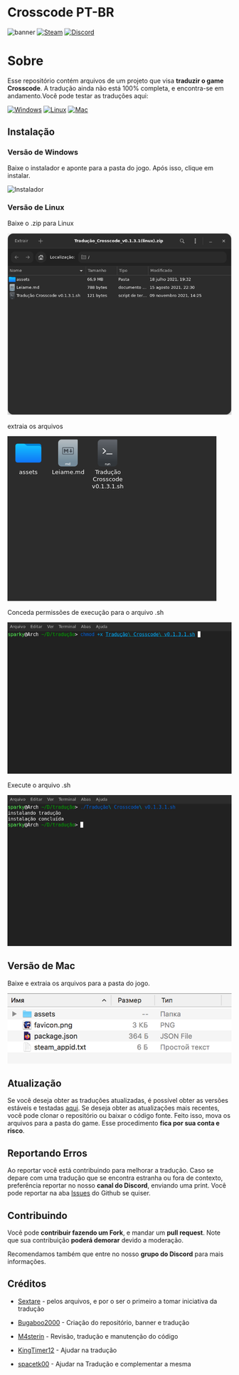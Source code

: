 # Crosscode PT-BR
![banner](banner.png)
[![Steam](https://img.shields.io/static/v1?label=Steam&message=page&color=blue&logo=steam&style=flat-square)](https://store.steampowered.com/app/368340/CrossCode/) [![Discord](https://img.shields.io/discord/820853804572344381?style=flat-square&label=Discord&color=darkblue&logo=discord&style=flat-square)](https://discord.gg/dqWYEM8UJY)
# Sobre 

Esse repositório contém arquivos de um projeto que visa **traduzir o game Crosscode**. A tradução ainda não está 100% completa, e encontra-se em andamento.Você pode testar as traduções aqui:

[![Windows](https://img.shields.io/static/v1?label=Windows&message=version&color=blue&logo=windows&style=flat-square)](https://github.com/Bugaboo2000/Crosscode-Traducao/releases/download/0.1.3.1/Traducao_Crosscode_v0.1.3.1.exe) [![Linux](https://img.shields.io/static/v1?label=Linux&message=version&color=yellow&logo=linux&style=flat-square)](https://github.com/Bugaboo2000/Crosscode-Traducao/releases/download/0.1.3.1/Traducao_Crosscode_v0.1.3.1.linux.zip) [![Mac](https://img.shields.io/static/v1?label=MacOS&message=version&color=lightgrey&logo=apple&style=flat-square)](https://github.com/Bugaboo2000/Crosscode-Traducao/releases/download/0.1.3.1/Traducao_Crosscode_v0.1.3.1.linux.zip)

## Instalação

### Versão de Windows

Baixe o instalador e aponte para a pasta do jogo. Após isso, clique em instalar.

![Instalador](instalação.png)

### Versão de Linux

Baixe o .zip para Linux

![ziplinux](ziplinux.png) 

extraia os arquivos 

![extraido](extraido.png)

Conceda permissões de execução para o arquivo .sh

![chmodx](chmod.png)

Execute o arquivo .sh 

![arquivosh](arquivosh.png)

## Versão de Mac

Baixe e extraia os arquivos para a pasta do jogo.

![mac](https://github.com/CCDirectLink/crosscode-ru/raw/master/docs/media/screenshots/game-directory-contents_macos.ru_RU.png)

## Atualização

Se você deseja obter as traduções atualizadas, é possível obter as versões estáveis e testadas [aqui](https://github.com/Bugaboo2000/Crosscode-Traducao/releases). Se deseja obter as atualizações mais recentes, você pode clonar o repositório ou baixar o código fonte. Feito isso, mova os arquivos para a pasta do game. Esse procedimento **fica por sua conta e risco**.

## Reportando Erros

Ao reportar você está contribuindo para melhorar a tradução. Caso se depare com uma tradução que se encontra estranha ou fora de contexto, preferência reportar no nosso **canal do Discord**, enviando uma print. Você pode reportar na aba [Issues](https://github.com/Bugaboo2000/Crosscode-Traducao/issues) do Github se quiser.

## Contribuindo 

Você pode **contribuir fazendo um Fork**, e mandar um **pull request**. Note que sua contribuição **poderá demorar** devido a moderação.

Recomendamos também que entre no nosso **grupo do Discord** para mais informações.


## Créditos

* [Sextare](https://www.youtube.com/watch?v=kyqA59m2WDI) - pelos arquivos, e por o ser o primeiro a tomar iniciativa da tradução

* [Bugaboo2000](https://github.com/Bugaboo2000) - Criação do repositório, banner e tradução

* [M4sterin](https://github.com/m4sterin) - Revisão, tradução e manutenção do código

* [KingTimer12](https://github.com/KingTimer12) - Ajudar na tradução 

* [spacetk00](https://github.com/spacetk00) - Ajudar na Tradução e complementar a mesma

